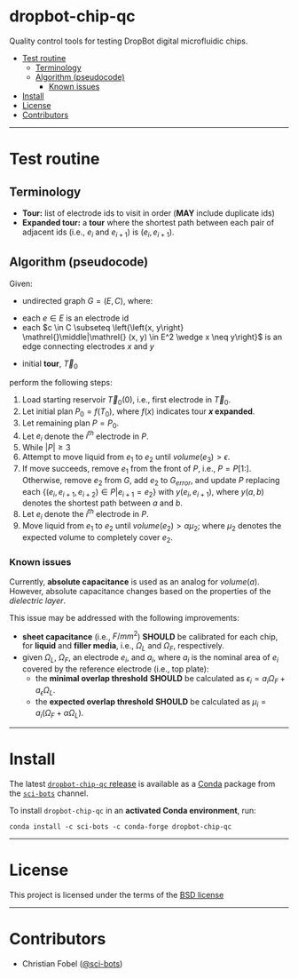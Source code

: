 # dropbot-chip-qc #

Quality control tools for testing DropBot digital microfluidic chips.

<!-- vim-markdown-toc GFM -->

* [Test routine](#test-routine)
    * [Terminology](#terminology)
    * [Algorithm (pseudocode)](#algorithm-pseudocode)
        * [Known issues](#known-issues)
* [Install](#install)
* [License](#license)
* [Contributors](#contributors)

<!-- vim-markdown-toc -->

-------------------------------------------------------------------------------

# Test routine

## Terminology

 - **Tour:** list of electrode ids to visit in order (**MAY** include duplicate ids)
 - **Expanded tour:** a **tour** where the shortest path between each pair of
   adjacent ids (i.e., $e_i$ and $e_{i+1}$) is $(e_i, e_{i+1})$.

## Algorithm (pseudocode)

Given:

 - undirected graph $G = (E, C)$, where:
  * each $e \in E$ is an electrode id
  * each $c \in C \subseteq \left\{\left{x, y\right} \mathrel{}\middle|\mathrel{} (x, y) \in E^2 \wedge x \neq y\right}$ is an edge connecting electrodes $x$ and $y$
 - initial **tour**, $\vec{T}_0$

perform the following steps:

1. Load starting reservoir $\vec{T}_0(0)$, i.e., first electrode in $\vec{T}_0$.
2. Let initial plan $P_0 = f(T_0)$, where $f(x)$ indicates tour **$x$ expanded**.
3. Let remaining plan $P = P_0$.
4. Let $e_i$ denote the $i^{th}$ electrode in $P$.
5. While $|P| \geq 3$
 1. Attempt to move liquid from $e_1$ to $e_2$ until $volume(e_3) > \epsilon$.
 2. If move succeeds, remove $e_1$ from the front of $P$, i.e., $P = P\left[1:\right]$.  Otherwise, remove $e_2$ from $G$, add $e_2$ to $G_{error}$, and update $P$ replacing each $\left\{(e_i, e_{i+1}, e_{i+2}) \in P \mathrel{}\middle|\mathrel{} e_{i+1} = e_2 \right\}$ with $y(e_i, e_{i+1})$, where $y(a, b)$ denotes the shortest path between $a$ and $b$.
6. Let $e_i$ denote the $i^{th}$ electrode in $P$.
7. Move liquid from $e_1$ to $e_2$ until $volume(e_2) > \alpha \mu_2$; where $\mu_2$ denotes the expected volume to completely cover $e_2$.

### Known issues

Currently, **absolute capacitance** is used as an analog for $volume(a)$.  However, absolute capacitance changes based on the properties of the _dielectric layer_.

This issue may be addressed with the following improvements:

 - **sheet capacitance** (i.e., $F/mm^2$) **SHOULD** be calibrated for each chip, for **liquid** and **filler media**, i.e., $\Omega_L$ and $\Omega_F$, respectively.
 - given $\Omega_L$, $\Omega_F$, an electrode $e_i$, and $a_i$, where $a_i$ is the nominal area of $e_i$ covered by the reference electrode (i.e., top plate):
   * the **minimal overlap threshold** **SHOULD** be calculated as $\epsilon_i = a_i \Omega_F + a_\epsilon \Omega_L$.
   * the **expected overlap threshold** **SHOULD** be calculated as $\mu_i = a_i \left(\Omega_F + \alpha \Omega_L\right)$.

-------------------------------------------------------------------------------

# Install

The latest [`dropbot-chip-qc` release][1] is available as a
[Conda][2] package from the [`sci-bots`][2] channel.

To install `dropbot-chip-qc` in an **activated Conda environment**, run:

    conda install -c sci-bots -c conda-forge dropbot-chip-qc

-------------------------------------------------------------------------------

# License

This project is licensed under the terms of the [BSD license](/LICENSE.md)

-------------------------------------------------------------------------------

# Contributors

 - Christian Fobel ([@sci-bots](https://github.com/sci-bots))


[1]: https://github.com/sci-bots/dropbot-chip-qc
[2]: https://anaconda.org/sci-bots/dropbot-chip-qc
